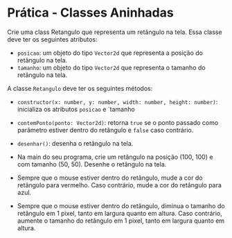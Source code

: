 # Prática - Classes Aninhadas

Crie uma class Retangulo que representa um retângulo na tela. Essa classe deve ter os seguintes atributos:

- `posicao`: um objeto do tipo `Vector2d` que representa a posição do retângulo na tela.
- `tamanho`: um objeto do tipo `Vector2d` que representa o tamanho do retângulo na tela.

A classe `Retangulo` deve ter os seguintes métodos:

- `constructor(x: number, y: number, width: number, height: number)`: inicializa os atributos `posicao` e `tamanho
- `contemPonto(ponto: Vector2d)`: retorna `true` se o ponto passado como parâmetro estiver dentro do retângulo e `false` caso contrário.
- `desenhar()`: desenha o retângulo na tela.

- Na main do seu programa, crie um retângulo na posição (100, 100) e com tamanho (50, 50). Desenhe o retângulo na tela.
- Sempre que o mouse estiver dentro do retângulo, mude a cor do retângulo para vermelho. Caso contrário, mude a cor do retângulo para azul.
- Sempre que o mouse estiver dentro do retângulo, diminua o tamanho do retângulo em 1 pixel, tanto em largura quanto em altura. Caso contrário, aumente o tamanho do retângulo em 1 pixel, tanto em largura quanto em altura.
